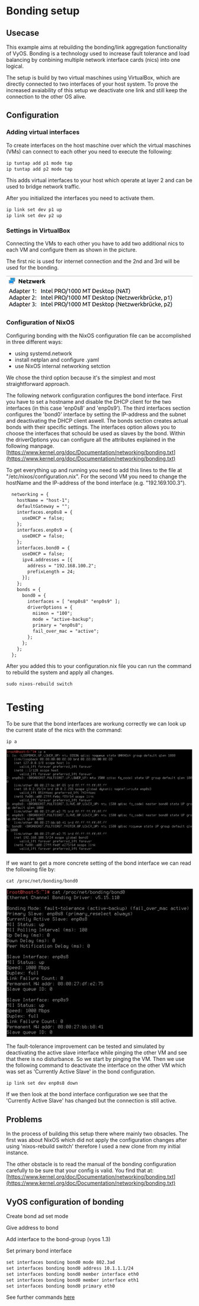 # Bonding setup

## Usecase
This example aims at rebuilding the bonding/link aggregation functionality of VyOS. Bonding is a technology used to increase fault tolerance and load balancing by conbining multiple network interface cards (nics) into one logical. 

The setup is build by two virtual maschines using VirtualBox, which are directly connected to two interfaces of your host system. To prove the increased avaiability of this setup we deactivate one link and still keep the connection to the other OS alive. 

## Configuration

### Adding virtual interfaces 

To create interfaces on the host maschine over which the virtual maschines (VMs) can connect to each other you need to execute the following:
```
ip tuntap add p1 mode tap
ip tuntap add p2 mode tap
```
This adds virtual interfaces to your host which operate at layer 2 and can be used to bridge network traffic.


After you initialized the interfaces you need to activate them.
```
ip link set dev p1 up
ip link set dev p2 up
```

### Settings in VirtualBox

Connecting the VMs to each other you have to add two additional nics to each VM and configure them as shown in the picture. 

The first nic is used for internet connection and the 2nd and 3rd will be used for the bonding.

![Network configuration of the VMs in VirtualBox](img/networkConfigVB.png)


### Configuration of NixOS

Configuring bonding with the NixOS configuration file can be accomplished in three different ways:
* using systemd.network
* install netplan and configure .yaml
* use NixOS internal networking setction

We chose the third option because it's the simplest and most straightforward approach.

The following network configuration configures the bond interface. First you have to set a hostname and disable the DHCP client for the two interfaces (in this case 'enp0s8' and 'enp0s9'). The third interfaces section configures the 'bond0' interface by setting the IP-address and the subnet and deactivating the DHCP client aswell. The bonds section creates actual bonds with their specific settings. The interfaces option allows you to choose the interfaces that schould be used as slaves by the bond. Within the driverOptions you can configure all the attributes explained in the following manpage. 
[https://www.kernel.org/doc/Documentation/networking/bonding.txt](https://www.kernel.org/doc/Documentation/networking/bonding.txt)

To get everything up and running you need to add this lines to the file at "/etc/nixos/configuration.nix". For the second VM you need to change the hostName and the IP-address of the bond interface (e.g. "192.169.100.3").


```
  networking = {
    hostName = "host-1";
    defaultGateway = "";
    interfaces.enp0s8 = {
      useDHCP = false;
    };
    interfaces.enp0s9 = {
      useDHCP = false;
    };
    interfaces.bond0 = {
      useDHCP = false;
      ipv4.addresses = [{
        address = "192.168.100.2";
        prefixLength = 24;
      }];
    };
    bonds = {
      bond0 = {
        interfaces = [ "enp0s8" "enp0s9" ];
        driverOptions = {
          miimon = "100";
          mode = "active-backup";
          primary = "enp0s8";
          fail_over_mac = "active";
        };
      };
    };
  };
```

After you added this to your configuration.nix file you can run the command to rebuild the system and apply all changes. 

```
sudo nixos-rebuild switch
```

# Testing 
To be sure that the bond interfaces are workung correctly we can look up the current state of the nics with the command:
```
ip a
```
![Configuration of all network interfaces](img/ipA.png)

If we want to get a more concrete setting of the bond interface we can read the following file by:

```
cat /proc/net/bonding/bond0
```
![Configuration of a bond interface](img/bondConfig.png)

The fault-tolerance improvement can be tested and simulated by deactivating the active slave interface while pinging the other VM and see that there is no disturbance. So we start by pinging the VM. Then we use the following command to deactivate the interface on the other VM which was set as 'Currently Active Slave' in the bond configuration. 

```
ip link set dev enp0s8 down
```

If we then look at the bond interface configuration we see that the 'Currently Active Slave' has changed but the connection is still active.

## Problems
In the process of building this setup there where mainly two obsacles. The first was about NixOS which did not apply the configuration changes after using 'nixos-rebuild switch' therefore I used a new clone from my initial instance.

The other obstacle is to read the manual of the bonding configuration carefully to be sure that your config is valid. You find that at: 
[https://www.kernel.org/doc/Documentation/networking/bonding.txt](https://www.kernel.org/doc/Documentation/networking/bonding.txt)


## VyOS configuration of bonding

Create bond ad set mode

Give address to bond

Add interface to the bond-group (vyos 1.3)

Set primary bond interface



```
set interfaces bonding bond0 mode 802.3ad
set interfaces bonding bond0 address 10.1.1.1/24
set interfaces bonding bond0 member interface eth0
set interfaces bonding bond0 member interface eth1
set interfaces bonding bond0 primary eth0
```

See further commands [here](https://docs.vyos.io/en/latest/configuration/interfaces/bonding.html)

